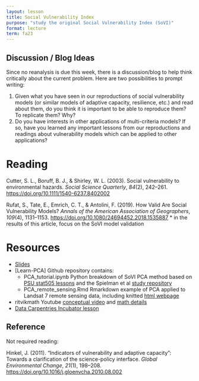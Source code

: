 ```yaml
---
layout: lesson
title: Social Vulnerability Index
purpose: "study the original Social Vulnerability Index (SoVI)"
format: lecture
term: fa23
---
```


## Discussion / Blog Ideas

Since no reanalysis is due this week, there is a discussion/blog to help think critically about the current problem.
Here are two possibilities to prompt writing:

1. Given what you have seen in our reproductions of social vulnerability models (or similar models of adaptive capacity, resilience, etc.) and read about them, do you think it is important to be able to reproduce them? To replicate them? Why? 
2. Do you have interests in other applications of multi-criteria models? If so, have you learned any important lessons from our reproductions and readings about vulnerability models which can be applied to other applications? 

# Reading

Cutter, S. L., Boruff, B. J., &#38; Shirley, W. L. (2003). Social vulnerability to environmental hazards. *Social Science Quarterly*, *84*(2), 242–261. <https://doi.org/10.1111/1540-6237.8402002>

Rufat, S., Tate, E., Emrich, C. T., &#38; Antolini, F. (2019). How Valid Are Social Vulnerability Models? *Annals of the American Association of Geographers*, *109*(4), 1131–1153. https://doi.org/10.1080/24694452.2018.1535887
\* in the results of this article, focus on the SoVI model validation 

# Resources

- [Slides](https://docs.google.com/presentation/d/1e_9BVDvbFFW8RxaHPOH3o5LVmeD9reGkhWFtgFf_Cbs/edit?usp=sharing)
- [Learn-PCA] Github repository contains:
  - PCA_tutorial.ipynb Python breakdown of SoVI PCA method based on [PSU stat505 lessons](https://online.stat.psu.edu/stat505/lesson/11) and the Spielman et al [study repository](https://github.com/geoss/sovi-validity)
  - PCA_remote_sensing.Rmd Rmarkdown example of PCA applied to Landsat 7 remote sensing data, including knitted [html webpage](https://opengisci.github.io/Learn-PCA/PCA_remote_sensing.html) 
- ritvikmath Youtube [conceptual video](https://youtu.be/pmG4K79DUoI?feature=shared) and [math details](https://youtu.be/dhK8nbtii6I?feature=shared)
- [Data Carpentries Incubator lesson](https://carpentries-incubator.github.io/high-dimensional-stats-r/04-principal-component-analysis/index.html)

## Reference

Not required reading:

Hinkel, J. (2011). “Indicators of vulnerability and adaptive capacity”: Towards a clarification of the science-policy interface. *Global Environmental Change*, *21*(1), 198–208. <https://doi.org/10.1016/j.gloenvcha.2010.08.002>
